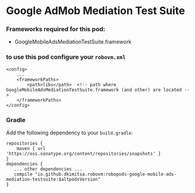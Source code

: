 # Google AdMob Mediation Test Suite

### Frameworks required for this pod:
* GoogleMobileAdsMediationTestSuite.framework

### to use this pod configure your `robovm.xml`

```
<config>
    ...
    <frameworkPaths>
        <path>libs</path>  <!-- path where GoogleMobileAdsMediationTestSuite.framework (and other) are located -->
    </frameworkPaths>
</config>
```

### Gradle

Add the following dependency to your `build.gradle`:

```
repositories {
    maven { url 'https://oss.sonatype.org/content/repositories/snapshots' }
}
dependencies {
   ... other dependencies ...
   compile "io.github.dkimitsa.robovm:robopods-google-mobile-ads-mediation-testsuite:$altpodsVersion"
}
```

